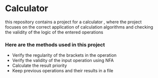 # Calculator
 this repository contains a project for a calculator , where the project focuses on the correct application of calculation algorithms and checking the validity of the logic of the entered operations

 ### Here are the methods used in this project
 - Verify the regularity of the brackets in the operation
 - Verify the validity of the input operation using NFA
 - Calculate the result priority 
 - Keep previous operations and their results in a file